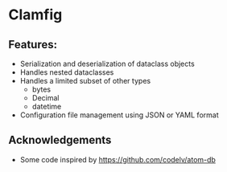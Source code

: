 # Clamfig

## Features:
- Serialization and deserialization of dataclass objects
- Handles nested dataclasses
- Handles a limited subset of other types
  - bytes
  - Decimal
  - datetime
- Configuration file management using JSON or YAML format


## Acknowledgements
- Some code inspired by https://github.com/codelv/atom-db

